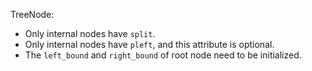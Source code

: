 TreeNode:
- Only internal nodes have `split`.
- Only internal nodes have `pleft`, and this attribute is optional.  
- The `left_bound` and `right_bound` of root node need to be initialized.
